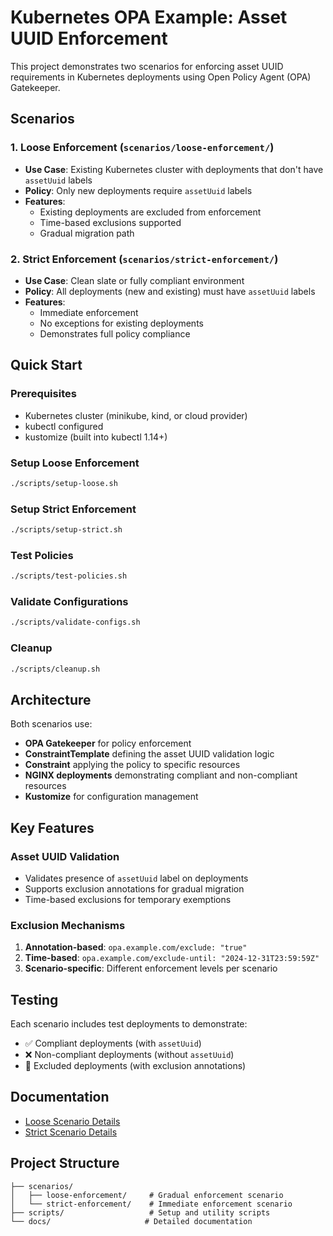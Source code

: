 # Kubernetes OPA Example: Asset UUID Enforcement

This project demonstrates two scenarios for enforcing asset UUID requirements in Kubernetes deployments using Open Policy Agent (OPA) Gatekeeper.

## Scenarios

### 1. Loose Enforcement (`scenarios/loose-enforcement/`)
- **Use Case**: Existing Kubernetes cluster with deployments that don't have `assetUuid` labels
- **Policy**: Only new deployments require `assetUuid` labels
- **Features**: 
  - Existing deployments are excluded from enforcement
  - Time-based exclusions supported
  - Gradual migration path

### 2. Strict Enforcement (`scenarios/strict-enforcement/`)
- **Use Case**: Clean slate or fully compliant environment
- **Policy**: All deployments (new and existing) must have `assetUuid` labels
- **Features**:
  - Immediate enforcement
  - No exceptions for existing deployments
  - Demonstrates full policy compliance

## Quick Start

### Prerequisites
- Kubernetes cluster (minikube, kind, or cloud provider)
- kubectl configured
- kustomize (built into kubectl 1.14+)

### Setup Loose Enforcement
```bash
./scripts/setup-loose.sh
```

### Setup Strict Enforcement
```bash
./scripts/setup-strict.sh
```

### Test Policies
```bash
./scripts/test-policies.sh
```

### Validate Configurations
```bash
./scripts/validate-configs.sh
```

### Cleanup
```bash
./scripts/cleanup.sh
```

## Architecture

Both scenarios use:
- **OPA Gatekeeper** for policy enforcement
- **ConstraintTemplate** defining the asset UUID validation logic
- **Constraint** applying the policy to specific resources
- **NGINX deployments** demonstrating compliant and non-compliant resources
- **Kustomize** for configuration management

## Key Features

### Asset UUID Validation
- Validates presence of `assetUuid` label on deployments
- Supports exclusion annotations for gradual migration
- Time-based exclusions for temporary exemptions

### Exclusion Mechanisms
1. **Annotation-based**: `opa.example.com/exclude: "true"`
2. **Time-based**: `opa.example.com/exclude-until: "2024-12-31T23:59:59Z"`
3. **Scenario-specific**: Different enforcement levels per scenario

## Testing

Each scenario includes test deployments to demonstrate:
- ✅ Compliant deployments (with `assetUuid`)
- ❌ Non-compliant deployments (without `assetUuid`)
- 🔄 Excluded deployments (with exclusion annotations)

## Documentation

- [Loose Scenario Details](docs/loose-scenario.md)
- [Strict Scenario Details](docs/strict-scenario.md)

## Project Structure

```
├── scenarios/
│   ├── loose-enforcement/     # Gradual enforcement scenario
│   └── strict-enforcement/    # Immediate enforcement scenario
├── scripts/                   # Setup and utility scripts
└── docs/                     # Detailed documentation
```
